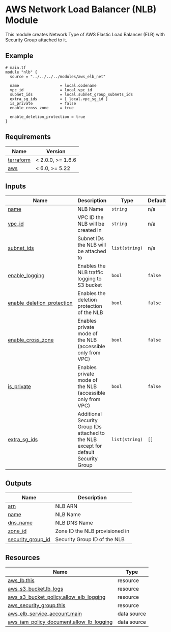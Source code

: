 # AWS Network Load Balancer (NLB) Module

This module creates Network Type of AWS Elastic Load Balancer (ELB) with Security Group attached to it.

<!-- Next block is generated by terraform-docs following .terraform-docs.yml config -->
<!-- BEGIN_TF_DOCS -->
## Example

```hcl
# main.tf
module "nlb" {
  source = "../../../../modules/aws_elb_net"

  name                  = local.codename
  vpc_id                = local.vpc_id
  subnet_ids            = local.subnet_group_subnets_ids
  extra_sg_ids          = [ local.vpc_sg_id ]
  is_private            = false
  enable_cross_zone     = true

  enable_deletion_protection = true
}
```

## Requirements

| Name | Version |
|------|---------|
| <a name="requirement_terraform"></a> [terraform](#requirement\_terraform) | < 2.0.0, >= 1.6.6 |
| <a name="requirement_aws"></a> [aws](#requirement\_aws) | < 6.0, >= 5.22 |

## Inputs

| Name | Description | Type | Default | Required |
|------|-------------|------|---------|:--------:|
| <a name="input_name"></a> [name](#input\_name) | NLB Name | `string` | n/a | yes |
| <a name="input_vpc_id"></a> [vpc\_id](#input\_vpc\_id) | VPC ID the NLB will be created in | `string` | n/a | yes |
| <a name="input_subnet_ids"></a> [subnet\_ids](#input\_subnet\_ids) | Subnet IDs the NLB will be attached to | `list(string)` | n/a | yes |
| <a name="input_enable_logging"></a> [enable\_logging](#input\_enable\_logging) | Enables the NLB traffic logging to S3 bucket | `bool` | `false` | no |
| <a name="input_enable_deletion_protection"></a> [enable\_deletion\_protection](#input\_enable\_deletion\_protection) | Enables the deletion protection of the NLB | `bool` | `false` | no |
| <a name="input_enable_cross_zone"></a> [enable\_cross\_zone](#input\_enable\_cross\_zone) | Enables private mode of the NLB (accessible only from VPC) | `bool` | `false` | no |
| <a name="input_is_private"></a> [is\_private](#input\_is\_private) | Enables private mode of the NLB (accessible only from VPC) | `bool` | `false` | no |
| <a name="input_extra_sg_ids"></a> [extra\_sg\_ids](#input\_extra\_sg\_ids) | Additional Security Group IDs attached to the NLB except for default Security Group | `list(string)` | `[]` | no |

## Outputs

| Name | Description |
|------|-------------|
| <a name="output_arn"></a> [arn](#output\_arn) | NLB ARN |
| <a name="output_name"></a> [name](#output\_name) | NLB Name |
| <a name="output_dns_name"></a> [dns\_name](#output\_dns\_name) | NLB DNS Name |
| <a name="output_zone_id"></a> [zone\_id](#output\_zone\_id) | Zone ID the NLB provisioned in |
| <a name="output_security_group_id"></a> [security\_group\_id](#output\_security\_group\_id) | Security Group ID of the NLB |

## Resources

| Name | Type |
|------|------|
| [aws_lb.this](https://registry.terraform.io/providers/hashicorp/aws/latest/docs/resources/lb) | resource |
| [aws_s3_bucket.lb_logs](https://registry.terraform.io/providers/hashicorp/aws/latest/docs/resources/s3_bucket) | resource |
| [aws_s3_bucket_policy.allow_elb_logging](https://registry.terraform.io/providers/hashicorp/aws/latest/docs/resources/s3_bucket_policy) | resource |
| [aws_security_group.this](https://registry.terraform.io/providers/hashicorp/aws/latest/docs/resources/security_group) | resource |
| [aws_elb_service_account.main](https://registry.terraform.io/providers/hashicorp/aws/latest/docs/data-sources/elb_service_account) | data source |
| [aws_iam_policy_document.allow_lb_logging](https://registry.terraform.io/providers/hashicorp/aws/latest/docs/data-sources/iam_policy_document) | data source |
<!-- END_TF_DOCS -->